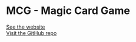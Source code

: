 [comment]: <> (Only edit this file in GitHub as .gitignore prevents it from pushing.)

# MCG - Magic Card Game
[See the website](https://sfeichtenschlager.github.io/mcg/mcg-site/index.php)\
[Visit the GitHub repo](https://github.com/sfeichtenschlager/mcg/)
